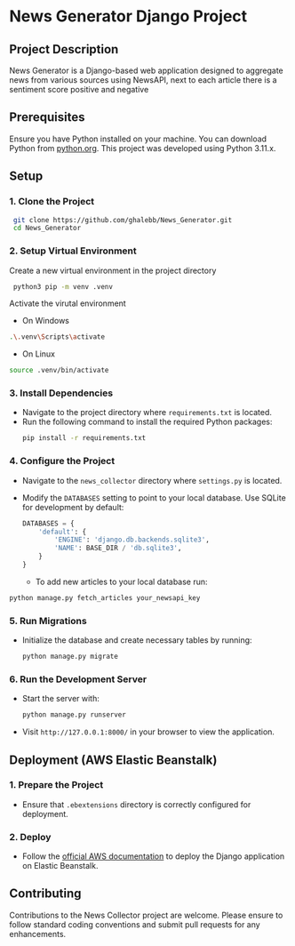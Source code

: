 # News Generator Django Project

## Project Description

News Generator is a Django-based web application designed to aggregate news from various sources using NewsAPI, next to each article there is a sentiment score positive and negative

## Prerequisites

Ensure you have Python installed on your machine. You can download Python from [python.org](https://www.python.org/downloads/). This project was developed using Python 3.11.x.

## Setup

### 1. Clone the Project
``` bash
 git clone https://github.com/ghalebb/News_Generator.git
 cd News_Generator
```

### 2. Setup Virtual Environment
Create a new virtual environment in the project directory
```bash
 python3 pip -m venv .venv
```

Activate the virutal environment

- On Windows
```bash
.\.venv\Scripts\activate 
```

- On Linux
```bash
source .venv/bin/activate
```
### 3. Install Dependencies

- Navigate to the project directory where `requirements.txt` is located.
- Run the following command to install the required Python packages:
  ```bash
  pip install -r requirements.txt
  ```

### 4. Configure the Project

- Navigate to the `news_collector` directory where `settings.py` is located.
- Modify the `DATABASES` setting to point to your local database. Use SQLite for development by default:
  ```python
  DATABASES = {
      'default': {
          'ENGINE': 'django.db.backends.sqlite3',
          'NAME': BASE_DIR / 'db.sqlite3',
      }
  }
  ```

  - To add new articles to your local database run:
```bash
python manage.py fetch_articles your_newsapi_key
```

### 5. Run Migrations

- Initialize the database and create necessary tables by running:
  ```bash
  python manage.py migrate
  ```

### 6. Run the Development Server

- Start the server with:
  ```bash
  python manage.py runserver
  ```
- Visit `http://127.0.0.1:8000/` in your browser to view the application.

## Deployment (AWS Elastic Beanstalk)

### 1. Prepare the Project

- Ensure that `.ebextensions` directory is correctly configured for deployment.

### 2. Deploy

- Follow the [official AWS documentation](https://docs.aws.amazon.com/elasticbeanstalk/latest/dg/create-deploy-python-django.html) to deploy the Django application on Elastic Beanstalk.

## Contributing

Contributions to the News Collector project are welcome. Please ensure to follow standard coding conventions and submit pull requests for any enhancements.



